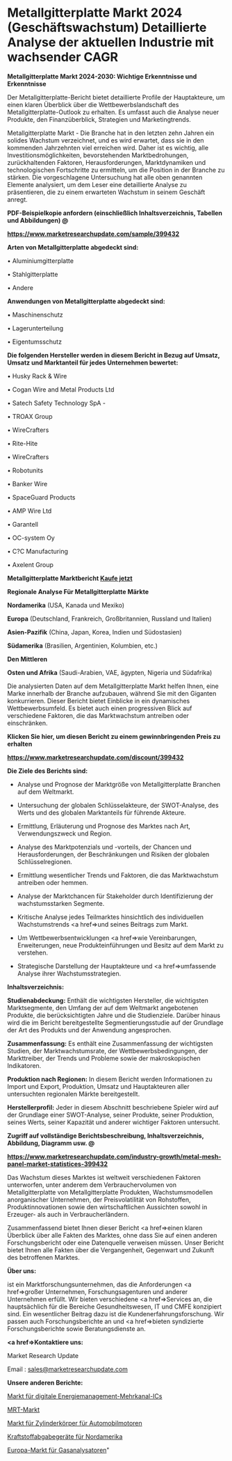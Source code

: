 # Metallgitterplatte Markt 2024 (Geschäftswachstum) Detaillierte Analyse der aktuellen Industrie mit wachsender CAGR

<strong>Metallgitterplatte Markt 2024-2030: Wichtige Erkenntnisse und Erkenntnisse</strong>

Der Metallgitterplatte-Bericht bietet detaillierte Profile der Hauptakteure, um einen klaren Überblick über die Wettbewerbslandschaft des Metallgitterplatte-Outlook zu erhalten. Es umfasst auch die Analyse neuer Produkte, den Finanzüberblick, Strategien und Marketingtrends.

Metallgitterplatte Markt - Die Branche hat in den letzten zehn Jahren ein solides Wachstum verzeichnet, und es wird erwartet, dass sie in den kommenden Jahrzehnten viel erreichen wird. Daher ist es wichtig, alle Investitionsmöglichkeiten, bevorstehenden Marktbedrohungen, zurückhaltenden Faktoren, Herausforderungen, Marktdynamiken und technologischen Fortschritte zu ermitteln, um die Position in der Branche zu stärken. Die vorgeschlagene Untersuchung hat alle oben genannten Elemente analysiert, um dem Leser eine detaillierte Analyse zu präsentieren, die zu einem erwarteten Wachstum in seinem Geschäft anregt.



<strong><b>PDF-Beispielkopie anfordern (einschließlich Inhaltsverzeichnis, Tabellen und Abbildungen) @ </b></strong>

<strong><a href=https://www.marketresearchupdate.com/sample/399432>

<strong>https://www.marketresearchupdate.com/sample/399432</u></a></strong></strong>



<strong>Arten von Metallgitterplatte abgedeckt sind:</strong>

• Aluminiumgitterplatte

• Stahlgitterplatte

• Andere



<strong>Anwendungen von Metallgitterplatte abgedeckt sind:</strong>

• Maschinenschutz

• Lagerunterteilung

• Eigentumsschutz



<strong>Die folgenden Hersteller werden in diesem Bericht in Bezug auf Umsatz, Umsatz und Marktanteil für jedes Unternehmen bewertet:</strong>

• Husky Rack & Wire

• Cogan Wire and Metal Products Ltd

• Satech Safety Technology SpA -

• TROAX Group

• WireCrafters

• Rite-Hite

• WireCrafters

• Robotunits

• Banker Wire

• SpaceGuard Products

• AMP Wire Ltd

• Garantell

• OC-system Oy

• C?C Manufacturing

• Axelent Group



<strong>Metallgitterplatte Marktbericht <a href=https://www.marketresearchupdate.com/buynow/399432>Kaufe jetzt</a></strong>



<strong>Regionale Analyse Für Metallgitterplatte Märkte</strong>



<strong>Nordamerika</strong> (USA, Kanada und Mexiko)



<strong>Europa</strong> (Deutschland, Frankreich, Großbritannien, Russland und Italien)



<strong>Asien-Pazifik</strong> (China, Japan, Korea, Indien und Südostasien)



<strong>Südamerika</strong> (Brasilien, Argentinien, Kolumbien, etc.)



<strong>Den Mittleren</strong> 

<strong>Osten und Afrika</strong> (Saudi-Arabien, VAE, ägypten, Nigeria und Südafrika)

Die analysierten Daten auf dem Metallgitterplatte Markt helfen Ihnen, eine Marke innerhalb der Branche aufzubauen, während Sie mit den Giganten konkurrieren. Dieser Bericht bietet Einblicke in ein dynamisches Wettbewerbsumfeld. Es bietet auch einen progressiven Blick auf verschiedene Faktoren, die das Marktwachstum antreiben oder einschränken.



<strong>Klicken Sie hier, um diesen Bericht zu einem gewinnbringenden Preis zu erhalten
</strong>

<strong><a href=https://www.marketresearchupdate.com/discount/399432>https://www.marketresearchupdate.com/discount/399432</b></u></strong></a>



<strong>Die Ziele des Berichts sind:</strong>

- Analyse und Prognose der Marktgröße von Metallgitterplatte Branchen auf dem Weltmarkt.

- Untersuchung der globalen Schlüsselakteure, der SWOT-Analyse, des Werts und des globalen Marktanteils für führende Akteure.

- Ermittlung, Erläuterung und Prognose des Marktes nach Art, Verwendungszweck und Region.

- Analyse des Marktpotenzials und -vorteils, der Chancen und Herausforderungen, der Beschränkungen und Risiken der globalen Schlüsselregionen.

- Ermittlung wesentlicher Trends und Faktoren, die das Marktwachstum antreiben oder hemmen.

- Analyse der Marktchancen für Stakeholder durch Identifizierung der wachstumsstarken Segmente.

- Kritische Analyse jedes Teilmarktes hinsichtlich des individuellen Wachstumstrends <a href=>und</a> seines Beitrags zum Markt.

- Um Wettbewerbsentwicklungen <a href=>wie</a> Vereinbarungen, Erweiterungen, neue Produkteinführungen und Besitz auf dem Markt zu verstehen.

- Strategische Darstellung der Hauptakteure und <a href=>umfas</a>sende Analyse ihrer Wachstumsstrategien.



<strong>Inhaltsverzeichnis:</strong>



<strong>Studienabdeckung:</strong> Enthält die wichtigsten Hersteller, die wichtigsten Marktsegmente, den Umfang der auf dem Weltmarkt angebotenen Produkte, die berücksichtigten Jahre und die Studienziele. Darüber hinaus wird die im Bericht bereitgestellte Segmentierungsstudie auf der Grundlage der Art des Produkts und der Anwendung angesprochen.



<strong>Zusammenfassung:</strong> Es enthält eine Zusammenfassung der wichtigsten Studien, der Marktwachstumsrate, der Wettbewerbsbedingungen, der Markttreiber, der Trends und Probleme sowie der makroskopischen Indikatoren.



<strong>Produktion nach Regionen:</strong> In diesem Bericht werden Informationen zu Import und Export, Produktion, Umsatz und Hauptakteuren aller untersuchten regionalen Märkte bereitgestellt.



<strong>Herstellerprofil:</strong> Jeder in diesem Abschnitt beschriebene Spieler wird auf der Grundlage einer SWOT-Analyse, seiner Produkte, seiner Produktion, seines Werts, seiner Kapazität und anderer wichtiger Faktoren untersucht.



<strong><b>Zugriff auf vollständige Berichtsbeschreibung, Inhaltsverzeichnis, Abbildung, Diagramm usw. @ </b></strong>

<strong><a href=https://www.marketresearchupdate.com/industry-growth/metal-mesh-panel-market-statistices-399432>https://www.marketresearchupdate.com/industry-growth/metal-mesh-panel-market-statistices-399432</a></strong>

Das Wachstum dieses Marktes ist weltweit verschiedenen Faktoren unterworfen, unter anderem dem Verbrauchervolumen von Metallgitterplatte von Metallgitterplatte Produkten, Wachstumsmodellen anorganischer Unternehmen, der Preisvolatilität von Rohstoffen, Produktinnovationen sowie den wirtschaftlichen Aussichten sowohl in Erzeuger- als auch in Verbraucherländern.

Zusammenfassend bietet Ihnen dieser Bericht <a href=>einen</a> klaren Überblick über alle Fakten des Marktes, ohne dass Sie auf einen anderen Forschungsbericht oder eine Datenquelle verweisen müssen. Unser Bericht bietet Ihnen alle Fakten über die Vergangenheit, Gegenwart und Zukunft des betroffenen Marktes.



<strong>Über uns:</strong>

 ist ein Marktforschungsunternehmen, das die Anforderungen <a href=>großer</a> Unternehmen, Forschungsagenturen und anderer Unternehmen erfüllt. Wir bieten verschiedene <a href=>Services</a> an, die hauptsächlich für die Bereiche Gesundheitswesen, IT und CMFE konzipiert sind. Ein wesentlicher Beitrag dazu ist die Kundenerfahrungsforschung. Wir passen auch Forschungsberichte an und <a href=>bieten</a> syndizierte Forschungsberichte sowie Beratungsdienste an.



<strong><a href=>Kontaktiere uns:</a></strong>

Market Research Update

Email : sales@marketresearchupdate.com



<strong>Unsere anderen Berichte:</strong>

<a href=https://www.linkedin.com/pulse/digital-power-management-multichannel-ic-market-2f>Markt für digitale Energiemanagement-Mehrkanal-ICs</a>

<a href=https://www.linkedin.com/pulse/mri-market-size-set-grow-remarkable-pace-coming>MRT-Markt</a>

<a href=https://www.linkedin.com/pulse/automobile-engine-cylinder-body-market-size>Markt für Zylinderkörper für Automobilmotoren</a>

<a href=https://www.linkedin.com/pulse/north-america-fuel-dispensing-equipment>Kraftstoffabgabegeräte für Nordamerika</a>

<a href=https://www.linkedin.com/pulse/europe-gas-analyzers-market-2023-top-industry>Europa-Markt für Gasanalysatoren</a>"
